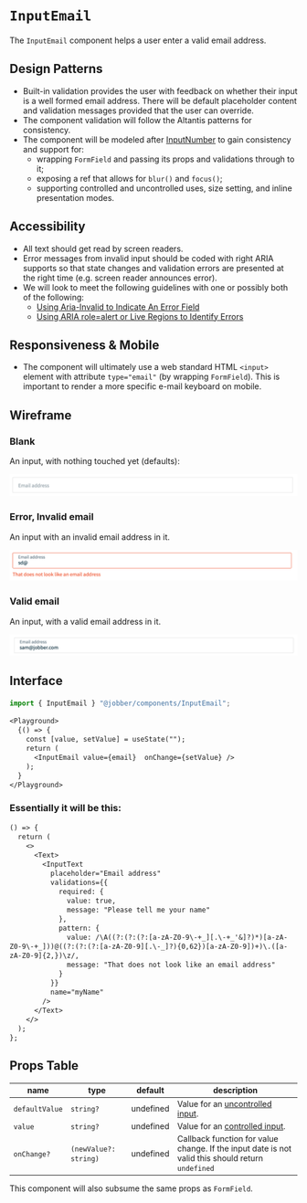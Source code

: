 # `InputEmail`

The `InputEmail` component helps a user enter a valid email address.

## Design Patterns

- Built-in validation provides the user with feedback on whether their input is
  a well formed email address. There will be default placeholder content and
  validation messages provided that the user can override.
- The component validation will follow the Altantis patterns for consistency.
- The component will be modeled after
  [InputNumber](https://atlantis.getjobber.com/components/input-number) to gain
  consistency and support for:
  - wrapping `FormField` and passing its props and validations through to it;
  - exposing a ref that allows for `blur()` and `focus()`;
  - supporting controlled and uncontrolled uses, size setting, and inline
    presentation modes.

## Accessibility

- All text should get read by screen readers.
- Error messages from invalid input should be coded with right ARIA supports so
  that state changes and validation errors are presented at the right time (e.g.
  screen reader announces error).
- We will look to meet the following guidelines with one or possibly both of the
  following:
  - [Using Aria-Invalid to Indicate An Error Field](https://www.w3.org/WAI/WCAG21/Techniques/aria/ARIA21.html)
  - [Using ARIA role=alert or Live Regions to Identify Errors](https://www.w3.org/WAI/WCAG21/Techniques/aria/ARIA19.html)

## Responsiveness & Mobile

- The component will ultimately use a web standard HTML `<input>` element with
  attribute `type="email"` (by wrapping `FormField`). This is important to
  render a more specific e-mail keyboard on mobile.

## Wireframe

### Blank

An input, with nothing touched yet (defaults):

![Blank Input](./inputemail_blank.png)

### Error, Invalid email

An input with an invalid email address in it.

![Error, Invalid Input](./inputemail_error.png)

### Valid email

An input, with a valid email address in it.

![Valid Input](./inputemail_valid.png)

## Interface

```ts
import { InputEmail } "@jobber/components/InputEmail";
```

```tsx
<Playground>
  {() => {
    const [value, setValue] = useState("");
    return (
      <InputEmail value={email}  onChange={setValue} />
    );
  }
</Playground>
```

### Essentially it will be this:

```tsx
() => {
  return (
    <>
      <Text>
        <InputText
          placeholder="Email address"
          validations={{
            required: {
              value: true,
              message: "Please tell me your name"
            },
            pattern: {
              value: /\A((?:(?:(?:[a-zA-Z0-9\-+_][.\-+_'&]?)*)[a-zA-Z0-9\-+_]))@((?:(?:(?:[a-zA-Z0-9][.\-_]?){0,62})[a-zA-Z0-9])+)\.([a-zA-Z0-9]{2,})\z/,
              message: "That does not look like an email address"
            }
          }}
          name="myName"
        />
      </Text>
    </>
  );
};
```

## Props Table

| name           | type                  | default   | description                                                                                       |
| -------------- | --------------------- | --------- | ------------------------------------------------------------------------------------------------- |
| `defaultValue` | `string?`             | undefined | Value for an [uncontrolled input](https://reactjs.org/docs/uncontrolled-components.html).         |
| `value`        | `string?`             | undefined | Value for an [controlled input](https://reactjs.org/docs/forms.html#controlled-components).       |
| `onChange?`    | `(newValue?: string)` | undefined | Callback function for value change. If the input date is not valid this should return `undefined` |

This component will also subsume the same props as `FormField`.
